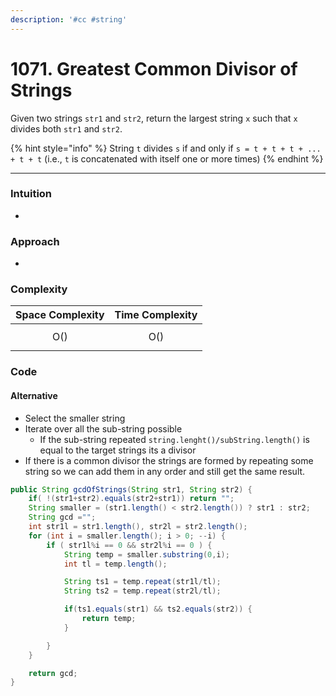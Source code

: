 ```yaml
---
description: '#cc #string'
---
```


# 1071. Greatest Common Divisor of Strings

Given two strings `str1` and `str2`, return the largest string `x` such that `x` divides both `str1` and `str2`.

{% hint style="info" %}
String `t` divides  `s` if and only if `s = t + t + t + ... + t + t` (i.e., `t` is concatenated with itself one or more times)
{% endhint %}



***

### Intuition

*

### Approach

*

### Complexity

| Space Complexity | Time Complexity |
| ---------------- | --------------- |
| $$\text{O}()$$   | $$\text{O}()$$  |

### Code

#### Alternative

* Select the smaller string
* Iterate over all the sub-string possible
  * If the sub-string repeated `string.lenght()/subString.length()` is equal to the target strings its a divisor
* If there is a common divisor the strings are formed by repeating some string so we can add them in any order and still get the same result.

```java
public String gcdOfStrings(String str1, String str2) {
	if( !(str1+str2).equals(str2+str1)) return "";
	String smaller = (str1.length() < str2.length()) ? str1 : str2;
	String gcd ="";
	int str1l = str1.length(), str2l = str2.length();
	for (int i = smaller.length(); i > 0; --i) {
		if ( str1l%i == 0 && str2l%i == 0 ) {
			String temp = smaller.substring(0,i);
			int tl = temp.length();

			String ts1 = temp.repeat(str1l/tl);
			String ts2 = temp.repeat(str2l/tl);

			if(ts1.equals(str1) && ts2.equals(str2)) {
				return temp;
			}

		}
	}

	return gcd;
}
```
